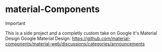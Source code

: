 # material-Components

> [!IMPORTANT]  
> This is a side project and a completly custom take on Google it's Material Design
>  Google Material Design: https://github.com/material-components/material-web/discussions/categories/announcements